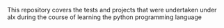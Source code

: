 This repository covers the tests and projects that were undertaken under alx during the course of learning the python programming language
